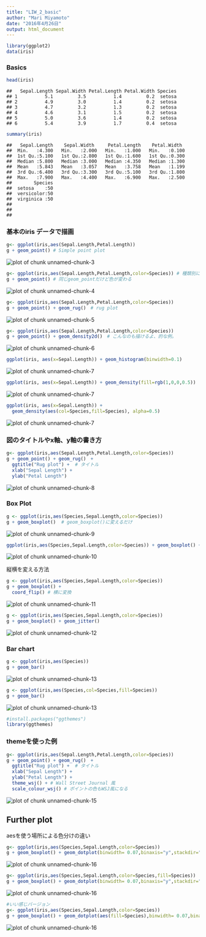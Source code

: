 ```yaml
---
title: "LIW_2_basic"
author: "Mari Miyamoto"
date: "2016年4月26日"
output: html_document
---
```



```r
library(ggplot2)
data(iris)
```

### Basics

```r
head(iris)
```

```
##   Sepal.Length Sepal.Width Petal.Length Petal.Width Species
## 1          5.1         3.5          1.4         0.2  setosa
## 2          4.9         3.0          1.4         0.2  setosa
## 3          4.7         3.2          1.3         0.2  setosa
## 4          4.6         3.1          1.5         0.2  setosa
## 5          5.0         3.6          1.4         0.2  setosa
## 6          5.4         3.9          1.7         0.4  setosa
```

```r
summary(iris)
```

```
##   Sepal.Length    Sepal.Width     Petal.Length    Petal.Width   
##  Min.   :4.300   Min.   :2.000   Min.   :1.000   Min.   :0.100  
##  1st Qu.:5.100   1st Qu.:2.800   1st Qu.:1.600   1st Qu.:0.300  
##  Median :5.800   Median :3.000   Median :4.350   Median :1.300  
##  Mean   :5.843   Mean   :3.057   Mean   :3.758   Mean   :1.199  
##  3rd Qu.:6.400   3rd Qu.:3.300   3rd Qu.:5.100   3rd Qu.:1.800  
##  Max.   :7.900   Max.   :4.400   Max.   :6.900   Max.   :2.500  
##        Species  
##  setosa    :50  
##  versicolor:50  
##  virginica :50  
##                 
##                 
## 
```

### 基本のiris データで描画

```r
g<- ggplot(iris,aes(Sepal.Length,Petal.Length))
g + geom_point() # Simple point plot
```

![plot of chunk unnamed-chunk-3](figure/unnamed-chunk-3-1.png)


```r
g<- ggplot(iris,aes(Sepal.Length,Petal.Length,color=Species)) # 種類別に色を付ける
g + geom_point() # 同じgeom_pointだけど色が変わる
```

![plot of chunk unnamed-chunk-4](figure/unnamed-chunk-4-1.png)


```r
g<- ggplot(iris,aes(Sepal.Length,Petal.Length,color=Species))
g + geom_point() + geom_rug()　# rug plot
```

![plot of chunk unnamed-chunk-5](figure/unnamed-chunk-5-1.png)



```r
g<- ggplot(iris,aes(Sepal.Length,Petal.Length,color=Species))
g + geom_point() + geom_density2d()　# こんなのも描けるよ、的な例。
```

![plot of chunk unnamed-chunk-6](figure/unnamed-chunk-6-1.png)


```r
ggplot(iris, aes(x=Sepal.Length)) + geom_histogram(binwidth=0.1)
```

![plot of chunk unnamed-chunk-7](figure/unnamed-chunk-7-1.png)

```r
ggplot(iris, aes(x=Sepal.Length)) + geom_density(fill=rgb(1,0,0,0.5))
```

![plot of chunk unnamed-chunk-7](figure/unnamed-chunk-7-2.png)

```r
ggplot(iris, aes(x=Sepal.Length)) +
  geom_density(aes(col=Species,fill=Species), alpha=0.5)
```

![plot of chunk unnamed-chunk-7](figure/unnamed-chunk-7-3.png)



### 図のタイトルやx軸、y軸の書き方


```r
g<- ggplot(iris,aes(Sepal.Length,Petal.Length,color=Species))
g + geom_point() + geom_rug()　+
  ggtitle("Rug plot") +  # タイトル
  xlab("Sepal Length") +
  ylab("Petal Length")
```

![plot of chunk unnamed-chunk-8](figure/unnamed-chunk-8-1.png)

### Box Plot


```r
g <- ggplot(iris,aes(Species,Sepal.Length,color=Species))
g + geom_boxplot()  # geom_boxplot()に変えるだけ
```

![plot of chunk unnamed-chunk-9](figure/unnamed-chunk-9-1.png)


```r
ggplot(iris,aes(Species,Sepal.Length,color=Species)) + geom_boxplot() + theme(axis.text.y=element_text(size=25), axis.text.x=element_text(angle=45, hjust=1, size=15), title=element_text(size=25))
```

![plot of chunk unnamed-chunk-10](figure/unnamed-chunk-10-1.png)

縦横を変える方法

```r
g <- ggplot(iris,aes(Species,Sepal.Length,color=Species))
g + geom_boxplot() +
  coord_flip() # 横に変換
```

![plot of chunk unnamed-chunk-11](figure/unnamed-chunk-11-1.png)



```r
g <- ggplot(iris,aes(Species,Sepal.Length,color=Species))
g + geom_boxplot() + geom_jitter()　
```

![plot of chunk unnamed-chunk-12](figure/unnamed-chunk-12-1.png)


### Bar chart

```r
g <- ggplot(iris,aes(Species)) 
g + geom_bar()
```

![plot of chunk unnamed-chunk-13](figure/unnamed-chunk-13-1.png)

```r
g <- ggplot(iris,aes(Species,col=Species,fill=Species)) 
g + geom_bar()
```

![plot of chunk unnamed-chunk-13](figure/unnamed-chunk-13-2.png)



```r
#install.packages("ggthemes")
library(ggthemes)
```
### themeを使った例

```r
g<- ggplot(iris,aes(Sepal.Length,Petal.Length,color=Species))
g + geom_point() + geom_rug()　+
  ggtitle("Rug plot") +  # タイトル
  xlab("Sepal Length") +
  ylab("Petal Length") +
  theme_wsj() + # Wall Street Journal 風
  scale_colour_wsj() # ポイントの色もWSJ風になる
```

![plot of chunk unnamed-chunk-15](figure/unnamed-chunk-15-1.png)


## Further plot 
aesを使う場所による色分けの違い

```r
g<- ggplot(iris,aes(Species,Sepal.Length,color=Species))
g + geom_boxplot() + geom_dotplot(binwidth= 0.07,binaxis="y",stackdir="center")
```

![plot of chunk unnamed-chunk-16](figure/unnamed-chunk-16-1.png)

```r
g<- ggplot(iris,aes(Species,Sepal.Length,color=Species,fill=Species))
g + geom_boxplot() + geom_dotplot(binwidth= 0.07,binaxis="y",stackdir="center")
```

![plot of chunk unnamed-chunk-16](figure/unnamed-chunk-16-2.png)

```r
#いい感じバージョン
g<- ggplot(iris,aes(Species,Sepal.Length,color=Species))
g + geom_boxplot() + geom_dotplot(aes(fill=Species),binwidth= 0.07,binaxis="y",stackdir="center")
```

![plot of chunk unnamed-chunk-16](figure/unnamed-chunk-16-3.png)

